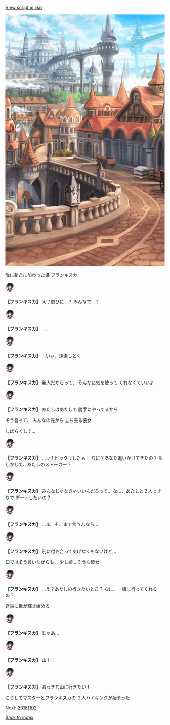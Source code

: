 [View script in lisp](../scripts/20181101.txt)

![town.png](../images/backgrounds/town.png)

隊に新たに加わった姫
フランキスカ

<img src="../images/units/201811.png" alt="201811.png" height="34"/>

**【フランキスカ】**
え？遊びに…？
みんなで…？

<img src="../images/units/201811.png" alt="201811.png" height="34"/>

**【フランキスカ】**
……

<img src="../images/units/201811.png" alt="201811.png" height="34"/>

**【フランキスカ】**
…いぃ、遠慮しとく

<img src="../images/units/201811.png" alt="201811.png" height="34"/>

**【フランキスカ】**
新人だからって、
そんなに気を使って
くれなくていいよ

<img src="../images/units/201811.png" alt="201811.png" height="34"/>

**【フランキスカ】**
あたしはあたしで
勝手にやってるから

そう言って、
みんなの元から
立ち去る彼女

しばらくして…

<img src="../images/units/201811.png" alt="201811.png" height="34"/>

**【フランキスカ】**
…ッ！ビックリしたぁ！
なに？あなた追いかけてきたの？
もしかして、あたしのストーカー？

<img src="../images/units/201811.png" alt="201811.png" height="34"/>

**【フランキスカ】**
みんなじゃなきゃいいんだろって…
なに、あたしと２人っきりで
デートしたいの？

<img src="../images/units/201811.png" alt="201811.png" height="34"/>

**【フランキスカ】**
…ま、そこまで言うんなら…

<img src="../images/units/201811.png" alt="201811.png" height="34"/>

**【フランキスカ】**
別に付き合ってあげなくもないけど…

口ではそう言いながらも、
少し嬉しそうな彼女

<img src="../images/units/201811.png" alt="201811.png" height="34"/>

**【フランキスカ】**
…え？あたしの行きたいとこ？
なに、一緒に行ってくれるの？

途端に目が輝き始める

<img src="../images/units/201811.png" alt="201811.png" height="34"/>

**【フランキスカ】**
じゃあ…

<img src="../images/units/201811.png" alt="201811.png" height="34"/>

**【フランキスカ】**
山！！

<img src="../images/units/201811.png" alt="201811.png" height="34"/>

**【フランキスカ】**
おっきな山に行きたい！

こうしてマスターとフランキスカの
２人ハイキングが始まった

Next: [20181102](20181102.md)

[Back to index](index.md)

